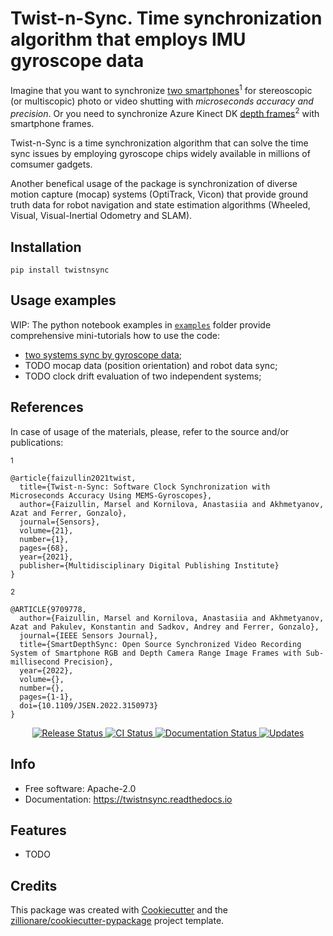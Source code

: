# Twist-n-Sync. Time synchronization algorithm that employs IMU gyroscope data

Imagine that you want to synchronize [two smartphones](https://www.mdpi.com/1424-8220/21/1/68)<sup>1</sup> for stereoscopic (or multiscopic) photo or video shutting with _microseconds accuracy and precision_.
Or you need to synchronize Azure Kinect DK [depth frames](https://arxiv.org/abs/2111.03552)<sup>2</sup> with smartphone frames.

Twist-n-Sync is a time synchronization algorithm that can solve the time sync issues by employing gyroscope chips widely available in millions of comsumer gadgets.

Another benefical usage of the package is synchronization of diverse motion capture (mocap) systems (OptiTrack, Vicon) that provide ground truth data for robot navigation and state estimation algorithms (Wheeled, Visual, Visual-Inertial Odometry and SLAM).

## Installation

`pip install twistnsync`

## Usage examples

WIP: The python notebook examples in [`examples`](https://github.com/MobileRoboticsSkoltech/twistnsync-python/examples) folder provide comprehensive mini-tutorials how to use the code:
- [two systems sync by gyroscope data](https://github.com/MobileRoboticsSkoltech/twistnsync-python/blob/master/examples/Smartphone_and_MCU-board_data_sync.ipynb);
- TODO mocap data (position orientation) and robot data sync;
- TODO clock drift evaluation of two independent systems;

## References
In case of usage of the materials, please, refer to the source and/or publications:

<sup>1</sup>
```
@article{faizullin2021twist,
  title={Twist-n-Sync: Software Clock Synchronization with Microseconds Accuracy Using MEMS-Gyroscopes},
  author={Faizullin, Marsel and Kornilova, Anastasiia and Akhmetyanov, Azat and Ferrer, Gonzalo},
  journal={Sensors},
  volume={21},
  number={1},
  pages={68},
  year={2021},
  publisher={Multidisciplinary Digital Publishing Institute}
}
```

<sup>2</sup>
```
@ARTICLE{9709778,
  author={Faizullin, Marsel and Kornilova, Anastasiia and Akhmetyanov, Azat and Pakulev, Konstantin and Sadkov, Andrey and Ferrer, Gonzalo},
  journal={IEEE Sensors Journal}, 
  title={SmartDepthSync: Open Source Synchronized Video Recording System of Smartphone RGB and Depth Camera Range Image Frames with Sub-millisecond Precision}, 
  year={2022},
  volume={},
  number={},
  pages={1-1},
  doi={10.1109/JSEN.2022.3150973}
}
```

<p align="center">
<a href="https://pypi.python.org/pypi/twistnsync">
    <img src="https://img.shields.io/pypi/v/twistnsync.svg"
        alt = "Release Status">
</a>

<a href="https://github.com/MobileRoboticsSkoltech/twistnsync/actions">
    <img src="https://github.com/MobileRoboticsSkoltech/twistnsync/actions/workflows/main.yml/badge.svg?branch=master" alt="CI Status">
</a>

<a href="https://twistnsync.readthedocs.io/en/latest/?badge=latest">
    <img src="https://readthedocs.org/projects/twistnsync/badge/?version=latest" alt="Documentation Status">
</a>

<a href="https://pyup.io/repos/github/MobileRoboticsSkoltech/twistnsync/">
<img src="https://pyup.io/repos/github/MobileRoboticsSkoltech/twistnsync/shield.svg" alt="Updates">
</a>

</p>

## Info

* Free software: Apache-2.0
* Documentation: <https://twistnsync.readthedocs.io>


## Features

* TODO

## Credits

This package was created with [Cookiecutter](https://github.com/audreyr/cookiecutter) and the [zillionare/cookiecutter-pypackage](https://github.com/zillionare/cookiecutter-pypackage) project template.

